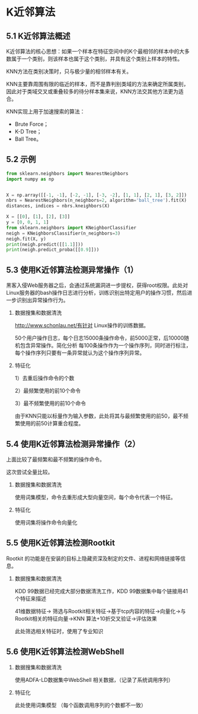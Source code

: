 # K近邻算法

## 5.1 K近邻算法概述

K近邻算法的核心思想：如果一个样本在特征空间中的K个最相邻的样本中的大多数属于一个类别，则该样本也属于这个类别，并具有这个类别上样本的特性。

KNN方法在类别决策时，只与极少量的相邻样本有关。

KNN主要靠周围有限的临近的样本，而不是靠判别类域的方法来确定所属类别，因此对于类域交叉或重叠较多的待分样本集来说，KNN方法交其他方法更为适合。

KNN实现上用于加速搜索的算法：

- Brute Force；
- K-D Tree；
- Ball Tree。

## 5.2 示例

```python
from sklearn.neighbors import NearestNeighbors
import numpy as np


X = np.array([[-1, -1], [-2, -1], [-3, -2], [1, 1], [2, 1], [3, 2]])
nbrs = NearestNeighbors(n_neighbors=2, algorithm='ball_tree').fit(X)
distances, indices = nbrs.kneighbors(X)
```

```python
X = [[0], [1], [2], [3]]
y = [0, 0, 1, 1]
from sklearn.neighbors import KNeighborClassifier
neigh = KNeighborsClassifier(n_neighbors=3)
neigh.fit(X, y)
print(neigh.predict([[1.1]]))
print(neigh.predict_proba([[0.9]]))
```

## 5.3 使用K近邻算法检测异常操作（1）

黑客入侵Web服务器之后，会通过系统漏洞进一步提权，获得root权限。此处对Linux服务器的bash操作日志进行分析，训练识别出特定用户的操作习惯，然后进一步识别出异常操作行为。

1. 数据搜集和数据清洗

   http://www.schonlau.net/有针对 Linux操作的训练数据。

   50个用户操作日志，每个日志15000条操作命令，前5000正常，后10000随机包含异常操作。简化分析 每100条操作作为一个操作序列，同时进行标注，每个操作序列只要有一条异常就认为这个操作序列异常。

2. 特征化

   1）去重后操作命令的个数

   2）最频繁使用的前10个命令

   3）最不频繁使用的前10个命令

   由于KNN只能以标量作为输入参数，此处将其与最频繁使用的前50，最不频繁使用的前50计算重合程度。

## 5.4 使用K近邻算法检测异常操作（2）

上面比较了最频繁和最不频繁的操作命令。

这次尝试全量比较。

1. 数据搜集和数据清洗

   使用词集模型，命令去重形成大型向量空间，每个命令代表一个特征。

2. 特征化

   使用词集将操作命令向量化

## 5.5 使用K近邻算法检测Rootkit

Rootkit 的功能是在安装的目标上隐藏资深及制定的文件、进程和网络链接等信息。

1. 数据搜集和数据清洗

   KDD 99数据已经完成大部分数据清洗工作，KDD 99数据集中每个链接用41个特征来描述

   41维数据特征-> 筛选与Rootkit相关特征->基于tcp内容的特征->向量化->与 Rootkit相关的特征向量->KNN 算法+10折交叉验证->评估效果

   此处筛选相关特征时，使用了专业知识

## 5.6 使用K近邻算法检测WebShell

1. 数据搜集和数据清洗

   使用ADFA-LD数据集中WebShell 相关数据，（记录了系统调用序列）

2. 特征化

   此处使用词集模型 （每个函数调用序列的个数都不一致）

